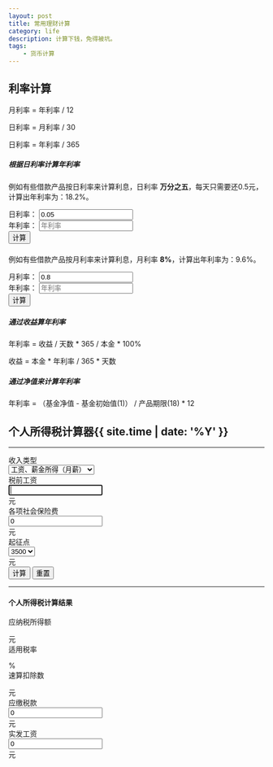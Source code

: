 ```yaml
---
layout: post
title: 常用理财计算
category: life
description: 计算下钱，免得被坑。
tags:
    - 货币计算
---
```


<style>
.form-inline{
    margin-bottom: 20px;
}
.calculator label{
    font-size: 14px;
    font-weight: normal;
    text-align: right;
}
</style>

## 利率计算

月利率 = 年利率 / 12

日利率 = 月利率 / 30

日利率 = 年利率 / 365

##### 根据日利率计算年利率

例如有些借款产品按日利率来计算利息，日利率 **万分之五**，每天只需要还0.5元，计算出年利率为：18.2%。
<div class="form-inline">
  	<div class="form-group">
    	<label>日利率：</label>
    	<input type="text" class="form-control js-input-day" value="0.05" placeholder="日利率">
  	</div>
  	<div class="form-group">
    	<label>年利率：</label>
    	<input type="text" readonly class="form-control js-output-day" placeholder="年利率">
  	</div>
  	<button class="btn btn-default js-count-day">计算</button>
</div>

例如有些借款产品按月利率来计算利息，月利率 **8%**，计算出年利率为：9.6%。
<div class="form-inline">
    <div class="form-group">
        <label>月利率：</label>
        <input type="text" class="form-control js-input-month" value="0.8" placeholder="月利率">
    </div>
    <div class="form-group">
        <label>年利率：</label>
        <input type="text" readonly class="form-control js-output-month" placeholder="年利率">
    </div>
    <button class="btn btn-default js-count-month">计算</button>
</div>

##### 通过收益算年利率

年利率 = 收益 / 天数 * 365 / 本金 * 100%

收益 = 本金 * 年利率 / 365 * 天数

##### 通过净值来计算年利率

年利率 = （基金净值 - 基金初始值(1)） / 产品期限(18) * 12

## 个人所得税计算器{{ site.time | date: '%Y' }}
<hr>

<div class="calculator form-horizontal">
	<div class="form-group">
        <label class="col-lg-3 col-md-3 form-control-static">收入类型</label>
        <div class="col-lg-4 col-md-4">
            <select class="form-control">
                <option selected="selected">工资、薪金所得（月薪）</option>
            </select>
        </div>
    </div>
    <div class="form-group">
        <label class="col-lg-3 col-md-3 form-control-static">税前工资</label>
        <div class="col-lg-4 col-md-4">
        	<div class="input-group">
	            <input id="txtIncome" class="form-control" type="text" value="" autofocus>
	            <div class="input-group-addon">元</div>
            </div>
        </div>
    </div>
    <div class="form-group">
        <label class="col-lg-3 col-md-3 form-control-static">各项社会保险费</label>
        <div class="col-lg-4 col-md-4">
        	<div class="input-group">
	            <input id="txtInsure" class="form-control" type="text" value="0">
	            <div class="input-group-addon">元</div>
            </div>
        </div>
    </div>
    <div class="form-group">
        <label class="col-lg-3 col-md-3 form-control-static">起征点</label>
        <div class="col-lg-4 col-md-4">
        	<div class="input-group">
	            <select class="form-control" id="selBaseLine">
                    <option value="3500" selected="selected">3500 </option>
                    <option value="4800">4800 </option>
                </select>
	            <div class="input-group-addon">元</div>
            </div>
        </div>
    </div>
    <div class="form-group">
    	<label class="col-lg-3 col-md-3 form-control-static"></label>
    	<div class="col-lg-4 col-md-4">
	    	<button type="button" class="btn btn-success js-calc">计算</button>
	    	<button type="button" class="btn btn-default js-calc-reset">重置</button>
    	</div>
    </div>
	<hr>
    <h4>个人所得税计算结果</h4>
    <div class="form-group">
        <label class="col-lg-3 col-md-3 form-control-static">应纳税所得额</label>
        <div class="col-lg-4 col-md-4">
        	<div class="input-group">
	            <p class="form-control" id="lblTaxableIncome"></p>
	            <div class="input-group-addon">元</div>
            </div>
        </div>
    </div>
    <div class="form-group">
        <label class="col-lg-3 col-md-3 form-control-static">适用税率</label>
        <div class="col-lg-4 col-md-4">
        	<div class="input-group">
        		<p class="form-control" id="lblTaxRate"></p>
	            <div class="input-group-addon">%</div>
            </div>
        </div>
    </div>
    <div class="form-group">
        <label class="col-lg-3 col-md-3 form-control-static">速算扣除数</label>
        <div class="col-lg-4 col-md-4">
        	<div class="input-group">
        		<p class="form-control" id="lblQuick"></p>
	            <div class="input-group-addon">元</div>
            </div>
        </div>
    </div>
    <div class="form-group">
        <label class="col-lg-3 col-md-3 form-control-static">应缴税款</label>
        <div class="col-lg-4 col-md-4">
        	<div class="input-group">
	            <input id="txtTax" class="form-control" type="text" value="0" readonly>
	            <div class="input-group-addon">元</div>
            </div>
        </div>
    </div>
    <div class="form-group">
        <label class="col-lg-3 col-md-3 form-control-static">实发工资</label>
        <div class="col-lg-4 col-md-4">
        	<div class="input-group">
	            <input id="txtRealIncome" class="form-control" type="text" value="0" readonly>
	            <div class="input-group-addon">元</div>
            </div>
        </div>
    </div>
</div>
<script>
$(function(){
    $('.js-count-day').on('click', function(){
        var inputVal = $.trim($('.js-input-day').val());
        var countNum = util.accMul(inputVal, 365);
        if(inputVal === ''){
            util.prompt({
                type: 'warning',
                text: '请输入日利率'
            });
        }else{
            $('.js-output-day').val(countNum + '%');
        }
    });
    $('.js-count-day').trigger('click');

    $('.js-count-month').on('click', function(){
        var inputVal = $.trim($('.js-input-month').val());
        var countNum = util.accMul(inputVal, 12);
        if(inputVal === ''){
            util.prompt({
                type: 'warning',
                text: '请输入月利率'
            });
        }else{
            $('.js-output-month').val(countNum + '%');
        }
    });
    $('.js-count-month').trigger('click');

    /**
     * [calculator 计算]
     * @return {[type]} [description]
     */
    function calculator() {
        clearResult();
        var income = parseFloat($("#txtIncome").val());
        if (isNaN(income)) {
            util.prompt({
                type: 'warning',
                text: '无效的收入金额'
            });
            $("#txtIncome")[0].focus();
            $("#txtIncome")[0].select();
            return;
        }
        $("#txtIncome").val(income);

        var insure = parseFloat($("#txtInsure").val());
        if (isNaN(insure)) {
            util.prompt({
                type: 'warning',
                text: '无效的各项社会保险费金额'
            });
            $("#txtInsure")[0].focus();
            $("#txtInsure")[0].select();
            return;
        }
        $("#txtInsure").val(insure);
        var baseLine = $("#selBaseLine").val();

        var taxableIncome = income - insure - baseLine;
        if (taxableIncome <= 0) {
            util.prompt({
                type: 'success',
                text: '您无需缴纳个人所得税'
            });
            $("#txtIncome")[0].focus();
            $("#txtIncome")[0].select();
            return;
        }

        var R, Q;
        var A = taxableIncome;
        A = A.toFixed(2);
        if (A <= 1500) {
            R = 0.03;
            Q = 0;
        } else if (A > 1500 && A <= 4500) {
            R = 0.1;
            Q = 105;
        } else if (A > 4500 && A <= 9000) {
            R = 0.2;
            Q = 555;
        } else if (A > 9000 && A <= 35000) {
            R = 0.25;
            Q = 1005;
        } else if (A > 35000 && A <= 55000) {
            R = 0.3;
            Q = 2755;
        } else if (A > 55000 && A <= 80000) {
            R = 0.35;
            Q = 5505;
        } else {
            R = 0.45;
            Q = 13505;
        }
        var tax = taxableIncome * R - Q;
        var realIncome = income - insure - tax;
        $("#lblTaxableIncome")[0].innerText = taxableIncome.toFixed(2);
        $("#lblTaxRate")[0].innerText = R * 100;
        $("#lblQuick")[0].innerText = Q;
        $("#txtTax")[0].value = tax.toFixed(2);
        $("#txtRealIncome")[0].value = realIncome.toFixed(2);
        $("#txtIncome")[0].select();
    }

    function calcReset() {
        clearResult();
        $("#txtInsure")[0].value = "0";
        $("#selBaseLine").val(3500);
        $("#txtIncome")[0].value = "";
        $("#txtIncome")[0].focus();
        $("#txtIncome")[0].select();

    }
    /**
     * [clearResult 重置计算结果]
     * @return {[type]} [description]
     */
    function clearResult() {
        $("#lblTaxableIncome")[0].innerText = "0";
        $("#lblTaxRate")[0].innerText = "0";
        $("#lblQuick")[0].innerText = "0";
        $("#txtTax")[0].value = "";
        $("#txtRealIncome")[0].value = "";
    }

    $('.js-calc').on('click', function(){
    	calculator();
    });

    $('.js-calc-reset').on('click', function(){
    	calcReset
    });

    /**
     * [点击回车进行计算]
     */
    $('.calculator').on('keydown', function(e){
        if(e.keyCode === 13){
            calculator();
        }
    });
});
</script>